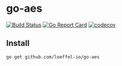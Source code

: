 # go-aes

[![Build Status](https://travis-ci.com/loeffel-io/go-aes.svg?token=diwUYjrdo8kHiwiMCFuq&branch=master)](https://travis-ci.com/loeffel-io/go-aes)
[![Go Report Card](https://goreportcard.com/badge/github.com/loeffel-io/go-aes)](https://goreportcard.com/report/github.com/loeffel-io/go-aes)
[![codecov](https://codecov.io/gh/loeffel-io/go-aes/branch/master/graph/badge.svg?token=ST5D4xgEmD)](https://codecov.io/gh/loeffel-io/go-aes)

## Install 

```bash
go get github.com/loeffel-io/go-aes
```